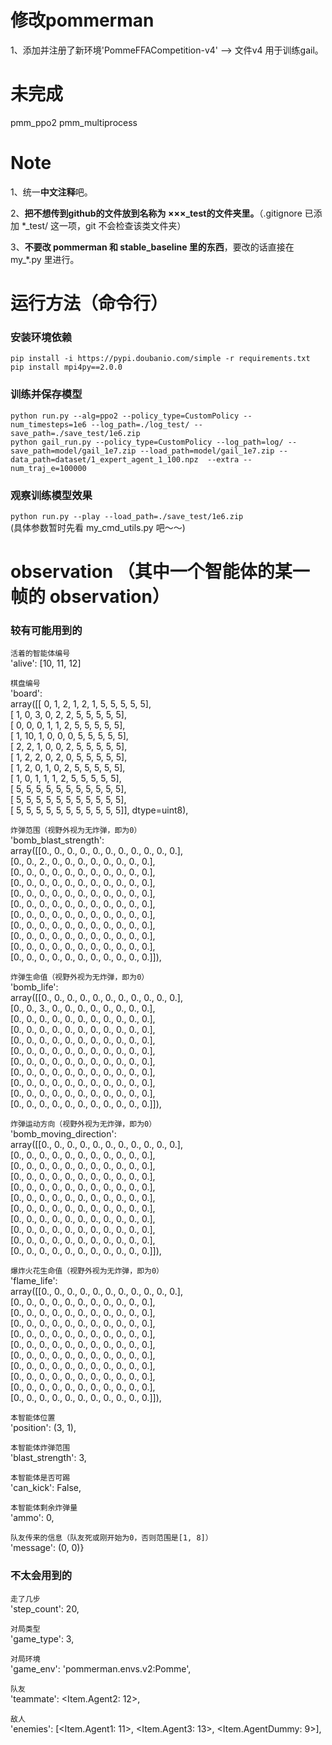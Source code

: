 # 修改pommerman
1、添加并注册了新环境'PommeFFACompetition-v4' --> 文件v4 用于训练gail。

# 未完成
pmm_ppo2  pmm_multiprocess

# Note
1、统一**中文注释**吧。  

2、**把不想传到github的文件放到名称为 ×××\_test的文件夹里。**（.gitignore 已添加 \*\_test/ 这一项，git 不会检查该类文件夹）  

3、**不要改 pommerman 和 stable_baseline 里的东西**，要改的话直接在 my_*.py 里进行。
  
# 运行方法（命令行）
### 安装环境依赖
```pip install -i https://pypi.doubanio.com/simple -r requirements.txt```
```pip install mpi4py==2.0.0```
### 训练并保存模型
```python run.py --alg=ppo2 --policy_type=CustomPolicy --num_timesteps=1e6 --log_path=./log_test/ --save_path=./save_test/1e6.zip```  
```python gail_run.py --policy_type=CustomPolicy --log_path=log/ --save_path=model/gail_1e7.zip --load_path=model/gail_1e7.zip --data_path=dataset/1_expert_agent_1_100.npz  --extra --num_traj_e=100000```

### 观察训练模型效果
```python run.py --play --load_path=./save_test/1e6.zip```  
(具体参数暂时先看 my_cmd_utils.py 吧～～)


# observation （其中一个智能体的某一帧的 observation）
### 较有可能用到的
  `活着的智能体编号`  
  'alive': [10, 11, 12]  
  
`棋盘编号`  
'board':   
array([[ 0,  1,  2,  1,  2,  1,  5,  5,  5,  5,  5],  
       [ 1,  0,  3,  0,  2,  2,  5,  5,  5,  5,  5],  
       [ 0,  0,  0,  1,  1,  2,  5,  5,  5,  5,  5],  
       [ 1, 10,  1,  0,  0,  0,  5,  5,  5,  5,  5],  
       [ 2,  2,  1,  0,  0,  2,  5,  5,  5,  5,  5],  
       [ 1,  2,  2,  0,  2,  0,  5,  5,  5,  5,  5],  
       [ 1,  2,  0,  1,  0,  2,  5,  5,  5,  5,  5],  
       [ 1,  0,  1,  1,  1,  2,  5,  5,  5,  5,  5],  
       [ 5,  5,  5,  5,  5,  5,  5,  5,  5,  5,  5],  
       [ 5,  5,  5,  5,  5,  5,  5,  5,  5,  5,  5],  
       [ 5,  5,  5,  5,  5,  5,  5,  5,  5,  5,  5]], dtype=uint8),   
       
`炸弹范围（视野外视为无炸弹，即为0）`  
'bomb_blast_strength':   
array([[0., 0., 0., 0., 0., 0., 0., 0., 0., 0., 0.],  
       [0., 0., 2., 0., 0., 0., 0., 0., 0., 0., 0.],  
       [0., 0., 0., 0., 0., 0., 0., 0., 0., 0., 0.],  
       [0., 0., 0., 0., 0., 0., 0., 0., 0., 0., 0.],  
       [0., 0., 0., 0., 0., 0., 0., 0., 0., 0., 0.],  
       [0., 0., 0., 0., 0., 0., 0., 0., 0., 0., 0.],  
       [0., 0., 0., 0., 0., 0., 0., 0., 0., 0., 0.],  
       [0., 0., 0., 0., 0., 0., 0., 0., 0., 0., 0.],  
       [0., 0., 0., 0., 0., 0., 0., 0., 0., 0., 0.],  
       [0., 0., 0., 0., 0., 0., 0., 0., 0., 0., 0.],  
       [0., 0., 0., 0., 0., 0., 0., 0., 0., 0., 0.]]),     

`炸弹生命值（视野外视为无炸弹，即为0）`  
'bomb_life':   
array([[0., 0., 0., 0., 0., 0., 0., 0., 0., 0., 0.],  
       [0., 0., 3., 0., 0., 0., 0., 0., 0., 0., 0.],  
       [0., 0., 0., 0., 0., 0., 0., 0., 0., 0., 0.],  
       [0., 0., 0., 0., 0., 0., 0., 0., 0., 0., 0.],  
       [0., 0., 0., 0., 0., 0., 0., 0., 0., 0., 0.],  
       [0., 0., 0., 0., 0., 0., 0., 0., 0., 0., 0.],  
       [0., 0., 0., 0., 0., 0., 0., 0., 0., 0., 0.],  
       [0., 0., 0., 0., 0., 0., 0., 0., 0., 0., 0.],  
       [0., 0., 0., 0., 0., 0., 0., 0., 0., 0., 0.],  
       [0., 0., 0., 0., 0., 0., 0., 0., 0., 0., 0.],  
       [0., 0., 0., 0., 0., 0., 0., 0., 0., 0., 0.]]),  
       
`炸弹运动方向（视野外视为无炸弹，即为0）`  
'bomb_moving_direction':   
array([[0., 0., 0., 0., 0., 0., 0., 0., 0., 0., 0.],  
       [0., 0., 0., 0., 0., 0., 0., 0., 0., 0., 0.],  
       [0., 0., 0., 0., 0., 0., 0., 0., 0., 0., 0.],  
       [0., 0., 0., 0., 0., 0., 0., 0., 0., 0., 0.],  
       [0., 0., 0., 0., 0., 0., 0., 0., 0., 0., 0.],  
       [0., 0., 0., 0., 0., 0., 0., 0., 0., 0., 0.],  
       [0., 0., 0., 0., 0., 0., 0., 0., 0., 0., 0.],  
       [0., 0., 0., 0., 0., 0., 0., 0., 0., 0., 0.],  
       [0., 0., 0., 0., 0., 0., 0., 0., 0., 0., 0.],  
       [0., 0., 0., 0., 0., 0., 0., 0., 0., 0., 0.],  
       [0., 0., 0., 0., 0., 0., 0., 0., 0., 0., 0.]]),   

`爆炸火花生命值（视野外视为无炸弹，即为0）`  
'flame_life':   
array([[0., 0., 0., 0., 0., 0., 0., 0., 0., 0., 0.],  
       [0., 0., 0., 0., 0., 0., 0., 0., 0., 0., 0.],  
       [0., 0., 0., 0., 0., 0., 0., 0., 0., 0., 0.],  
       [0., 0., 0., 0., 0., 0., 0., 0., 0., 0., 0.],  
       [0., 0., 0., 0., 0., 0., 0., 0., 0., 0., 0.],  
       [0., 0., 0., 0., 0., 0., 0., 0., 0., 0., 0.],  
       [0., 0., 0., 0., 0., 0., 0., 0., 0., 0., 0.],  
       [0., 0., 0., 0., 0., 0., 0., 0., 0., 0., 0.],  
       [0., 0., 0., 0., 0., 0., 0., 0., 0., 0., 0.],  
       [0., 0., 0., 0., 0., 0., 0., 0., 0., 0., 0.],  
       [0., 0., 0., 0., 0., 0., 0., 0., 0., 0., 0.]]),  

`本智能体位置 `  
'position': (3, 1),   

`本智能体炸弹范围`  
'blast_strength': 3,   

`本智能体是否可踢`  
'can_kick': False,   

`本智能体剩余炸弹量`  
 'ammo': 0,  

`队友传来的信息（队友死或刚开始为0，否则范围是[1, 8]）`  
 'message': (0, 0)}  
 
### 不太会用到的  
 
`走了几步`  
'step_count': 20,  
 
 `对局类型`  
 'game_type': 3,   

`对局环境`  
'game_env': 'pommerman.envs.v2:Pomme',   

`队友`  
'teammate': <Item.Agent2: 12\>,  

`敌人`  
 'enemies': [<Item.Agent1: 11\>, <Item.Agent3: 13\>, <Item.AgentDummy: 9\>],   